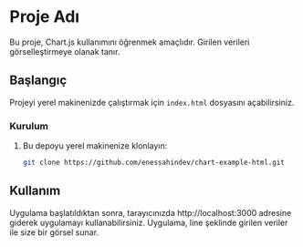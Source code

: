 # Proje Adı

Bu proje, Chart.js kullanımını öğrenmek amaçlıdır. Girilen verileri görselleştirmeye olanak tanır.

## Başlangıç

Projeyi yerel makinenizde çalıştırmak için `index.html` dosyasını açabilirsiniz.

### Kurulum

1. Bu depoyu yerel makinenize klonlayın:

   ```bash
   git clone https://github.com/enessahindev/chart-example-html.git

##  Kullanım
Uygulama başlatıldıktan sonra, tarayıcınızda http://localhost:3000 adresine giderek uygulamayı kullanabilirsiniz. Uygulama, line şeklinde girilen veriler ile size bir görsel sunar.
